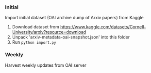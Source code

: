 
### Initial
Import initial dataset (OAI archive dump of Arxiv papers) from Kaggle
1. Download dataset from https://www.kaggle.com/datasets/Cornell-University/arxiv?resource=download
2. Unpack 'arxiv-metadata-oai-snapshot.json' into this folder
3. Run `python import.py`

### Weekly
Harvest weekly updates from OAI server

